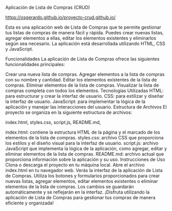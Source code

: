 Aplicación de Lista de Compras (CRUD)

https://osgerardo.github.io/proyecto-crud.github.io/

Esta es una aplicación web de Lista de Compras que te permite gestionar tus listas de compras de manera fácil y rápida. Puedes crear nuevas listas, agregar elementos a ellas, editar los elementos existentes y eliminarlos según sea necesario. La aplicación está desarrollada utilizando HTML, CSS y JavaScript.

Funcionalidades
La aplicación de Lista de Compras ofrece las siguientes funcionalidades principales:

Crear una nueva lista de compras.
Agregar elementos a la lista de compras con su nombre y cantidad.
Editar los elementos existentes de la lista de compras.
Eliminar elementos de la lista de compras.
Visualizar la lista de compras completa con todos los elementos.
Tecnologías Utilizadas
HTML: para estructurar y crear la interfaz de usuario.
CSS: para estilizar y diseñar la interfaz de usuario.
JavaScript: para implementar la lógica de la aplicación y manejar las interacciones del usuario.
Estructura de Archivos
El proyecto se organiza en la siguiente estructura de archivos:


 index.html,
 styles.css,
 script.js,
 README.md,

index.html: contiene la estructura HTML de la página y el marcado de los elementos de la lista de compras.
styles.css: archivo CSS que proporciona los estilos y el diseño visual para la interfaz de usuario.
script.js: archivo JavaScript que implementa la lógica de la aplicación, como agregar, editar y eliminar elementos de la lista de compras.
README.md: archivo actual que proporciona información sobre la aplicación y su uso.
Instrucciones de Uso
Clona o descarga el proyecto en tu máquina local.
Abre el archivo index.html en tu navegador web.
Verás la interfaz de la aplicación de Lista de Compras.
Utiliza los botones y formularios proporcionados para crear nuevas listas, agregar elementos, editar elementos existentes o eliminar elementos de la lista de compras.
Los cambios se guardarán automáticamente y se reflejarán en la interfaz.
¡Disfruta utilizando la aplicación de Lista de Compras para gestionar tus compras de manera eficiente y organizada!